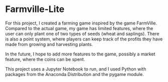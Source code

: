 # Farmville-Lite
For this project, I created a farming game inspired by the game FarmVille. Compared to the actual game, my game has limited features, where the user can only plant one of two types of seeds (wheat and saplings). There is also a point system, where players can keep track of the profits they have made from growing and harvesting plants. 

In the future, I hope to add more features to the game, possibly a market feature, where the coins can be spent.

This project uses a Jupyter Notebook to run, and I used Python with packages from the Anaconda Distribution and the pygame module.
